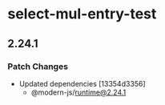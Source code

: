 # select-mul-entry-test

## 2.24.1

### Patch Changes

- Updated dependencies [13354d3356]
  - @modern-js/runtime@2.24.1
